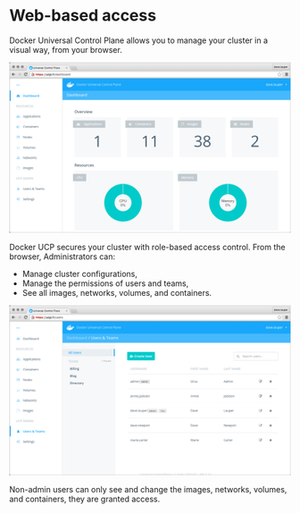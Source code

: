 <!--[metadata]>
+++
title = "Web-based access"
description = "Learn how to access Docker Universal Control Plane from the web browser."
keywords = ["docker, ucp, web, administration"]
[menu.main]
parent="mn_ucp_access"
identifier="ucp_web_access"
weight=0
+++
<![end-metadata]-->

# Web-based access

Docker Universal Control Plane allows you to manage your cluster in a visual
way, from your browser.

![](../images/overview-1.png)


Docker UCP secures your cluster with role-based access control. From the
browser, Administrators can:

* Manage cluster configurations,
* Manage the permissions of users and teams,
* See all images, networks, volumes, and containers.

![](../images/overview-3.png)

Non-admin users can only see and change the images, networks, volumes, and
containers, they are granted access.
